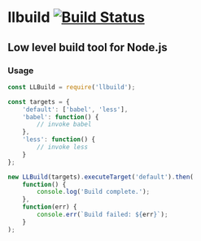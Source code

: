 # llbuild [![Build Status](https://travis-ci.org/drjokepu/pgsubst.svg?branch=master)](https://travis-ci.org/drjokepu/pgsubst)
## Low level build tool for Node.js

### Usage
```javascript
const LLBuild = require('llbuild');

const targets = {
    'default': ['babel', 'less'],
    'babel': function() {
        // invoke babel
    },
    'less': function() {
        // invoke less
    }
};

new LLBuild(targets).executeTarget('default').then(
    function() {
        console.log('Build complete.');
    },
    function(err) {
        console.err(`Build failed: ${err}`);
    }
);

```